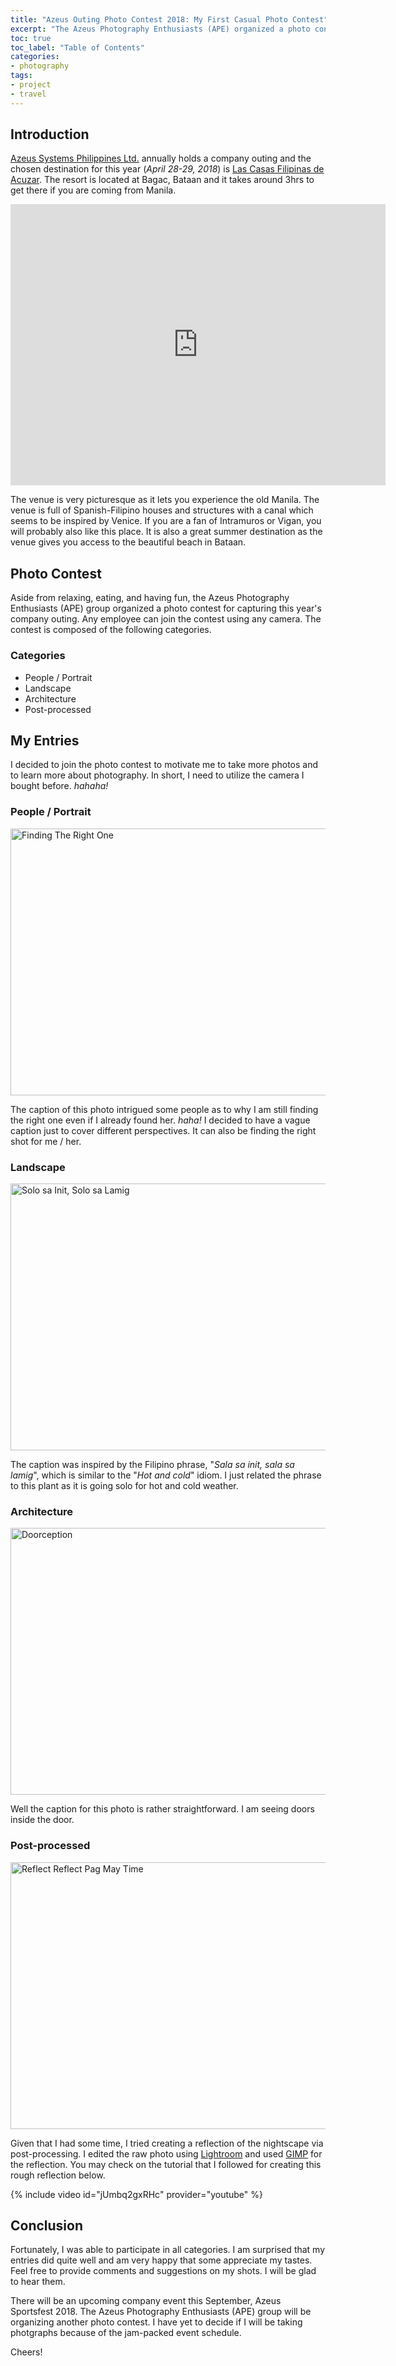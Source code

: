 ```yaml
---
title: "Azeus Outing Photo Contest 2018: My First Casual Photo Contest"
excerpt: "The Azeus Photography Enthusiasts (APE) organized a photo contest for this year's company outing at Las Casas Filipinas de Acuzar. Check out my entries for my first casual photo contest!"
toc: true
toc_label: "Table of Contents"
categories:
- photography
tags:
- project
- travel
---
```


## Introduction

[Azeus Systems Philippines Ltd.][azeus] annually holds a company outing and the chosen destination for this year (*April 28-29, 2018*) is [Las Casas Filipinas de Acuzar][lascasas]. The resort is located at Bagac, Bataan and it takes around 3hrs to get there if you are coming from Manila.

<iframe src="https://www.google.com/maps/embed?pb=!1m28!1m12!1m3!1d493699.02090762986!2d120.41288856551098!3d14.823933494497934!2m3!1f0!2f0!3f0!3m2!1i1024!2i768!4f13.1!4m13!3e0!4m5!1s0x3397ca03571ec38b%3A0x69d1d5751069c11f!2sManila%2C+Metro+Manila!3m2!1d14.5995124!2d120.9842195!4m5!1s0x3396119db4432279%3A0x3f7f6a26d0450dd2!2sLas+Casas+Filipinas+De+Acuzar%2C+Bagac%2C+2107+Bataan!3m2!1d14.6026318!2d120.38526429999999!5e0!3m2!1sen!2sph!4v1534679290600" width="600" height="450" frameborder="0" style="border:0" allowfullscreen></iframe>

The venue is very picturesque as it lets you experience the old Manila. The venue is full of Spanish-Filipino houses and structures with a canal which seems to be inspired by Venice. If you are a fan of Intramuros or Vigan, you will probably also like this place. It is also a great summer destination as the venue gives you access to the beautiful beach in Bataan.

## Photo Contest

Aside from relaxing, eating, and having fun, the Azeus Photography Enthusiasts (APE) group organized a photo contest for capturing this year's company outing. Any employee can join the contest using any camera. The contest is composed of the following categories.

### Categories

- People / Portrait
- Landscape
- Architecture
- Post-processed

## My Entries

I decided to join the photo contest to motivate me to take more photos and to learn more about photography. In short, I need to utilize the camera I bought before. *hahaha!*

### People / Portrait

<a data-flickr-embed="true" data-header="false" data-footer="true"  href="https://www.flickr.com/photos/oswaldogo/41438914910/in/datetaken-public/" title="Finding The Right One"><img src="https://farm2.staticflickr.com/1822/41438914910_664f5e2172_z.jpg" width="640" height="427" alt="Finding The Right One"></a>

The caption of this photo intrigued some people as to why I am still finding the right one even if I already found her. *haha!* I decided to have a vague caption just to cover different perspectives. It can also be finding the right shot for me / her.

### Landscape

<a data-flickr-embed="true" data-header="false" data-footer="true"  href="https://www.flickr.com/photos/oswaldogo/42344590925/in/datetaken-public/" title="Solo sa Init, Solo sa Lamig"><img src="https://farm2.staticflickr.com/1790/42344590925_9c99164581_z.jpg" width="640" height="427" alt="Solo sa Init, Solo sa Lamig"></a>

The caption was inspired by the Filipino phrase, "*Sala sa init, sala sa lamig*", which is similar to the "*Hot and cold*" idiom. I just related the phrase to this plant as it is going solo for hot and cold weather.

### Architecture

<a data-flickr-embed="true" data-header="false" data-footer="true"  href="https://www.flickr.com/photos/oswaldogo/42530285344/in/datetaken-public/" title="Doorception"><img src="https://farm2.staticflickr.com/1786/42530285344_24085fe9d4_z.jpg" width="640" height="427" alt="Doorception"></a>

Well the caption for this photo is rather straightforward. I am seeing doors inside the door.

### Post-processed

<a data-flickr-embed="true" data-header="false" data-footer="true"  href="https://www.flickr.com/photos/oswaldogo/42530285754/in/datetaken-public/" title="Reflect Reflect Pag May Time"><img src="https://farm1.staticflickr.com/919/42530285754_b2e065cf70_z.jpg" width="640" height="427" alt="Reflect Reflect Pag May Time"></a>

Given that I had some time, I tried creating a reflection of the nightscape via post-processing. I edited the raw photo using [Lightroom][lightroom] and used [GIMP][gimp] for the reflection. You may check on the tutorial that I followed for creating this rough reflection below.

{% include video id="jUmbq2gxRHc" provider="youtube" %}

## Conclusion

Fortunately, I was able to participate in all categories. I am surprised that my entries did quite well and am very happy that some appreciate my tastes. Feel free to provide comments and suggestions on my shots. I will be glad to hear them.

There will be an upcoming company event this September, Azeus Sportsfest 2018. The Azeus Photography Enthusiasts (APE) group will be organizing another photo contest. I have yet to decide if I will be taking photgraphs because of the jam-packed event schedule.

Cheers!

<script async src="https://embedr.flickr.com/assets/client-code.js" charset="utf-8"></script>

[lightroom]: https://lightroom.adobe.com/
[gimp]: https://www.gimp.org/
[azeus]: https://www.azeus.com/
[lascasas]: https://www.lascasasfilipinas.com/